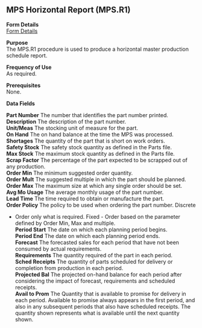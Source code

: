 ##  MPS Horizontal Report (MPS.R1)

<PageHeader />

**Form Details**  
[ Form Details ](MPS-R1-1/README.md)   

**Purpose**  
The MPS.R1 procedure is used to produce a horizontal master production
schedule report.

**Frequency of Use**  
As required.

**Prerequisites**  
None.

**Data Fields**

**Part Number** The number that identifies the part number printed.  
**Description** The description of the part number.  
**Unit/Meas** The stocking unit of measure for the part.  
**On Hand** The on hand balance at the time the MPS was processed.  
**Shortages** The quantity of the part that is short on work orders.  
**Safety Stock** The safety stock quantity as defined in the Parts file.  
**Max Stock** The maximum stock quantity as defined in the Parts file.  
**Scrap Factor** The percentage of the part expected to be scrapped out of any
production.  
**Order Min** The minimum suggested order quantity.  
**Order Mult** The suggested multiple in which the part should be planned.  
**Order Max** The maximum size at which any single order should be set.  
**Avg Mo Usage** The average monthly usage of the part number.  
**Lead Time** The time required to obtain or manufacture the part.  
**Order Policy** The policy to be used when ordering the part number. Discrete
- Order only what is required. Fixed - Order based on the parameter defined by
Order Min, Max and multiple.  
**Period Start** The date on which each planning period begins.  
**Period End** The date on which each planning period ends.  
**Forecast** The forecasted sales for each period that have not been consumed
by actual requirements.  
**Requirements** The quantity required of the part in each period.  
**Sched Receipts** The quantity of parts scheduled for delivery or completion
from production in each period.  
**Projected Bal** The projected on-hand balance for each period after
considering the impact of forecast, requirements and scheduled receipts.  
**Avail to Prom** The Quantity that is available to promise for delivery in
each period. Available to promise always appears in the first period, and also
in any subsequent periods that also have scheduled receipts. The quantity
shown represents what is available until the next quantity shown.  
  
<badge text= "Version 8.10.57" vertical="middle" />

<PageFooter />